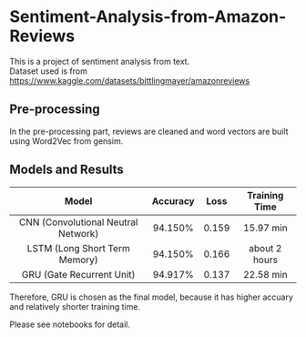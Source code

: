 # Sentiment-Analysis-from-Amazon-Reviews
This is a project of sentiment analysis from text.  
Dataset used is from https://www.kaggle.com/datasets/bittlingmayer/amazonreviews  
## Pre-processing
In the pre-processing part, reviews are cleaned and word vectors are built using Word2Vec from gensim.  
## Models and Results  
**Model**|**Accuracy**|**Loss**|**Training Time**
:--:|:--:|:--:|:--:
CNN (Convolutional Neutral Network)|94.150%|0.159|15.97 min
LSTM (Long Short Term Memory)|94.150%|0.166| about 2 hours
GRU (Gate Recurrent Unit)|94.917%|0.137|22.58 min 

Therefore, GRU is chosen as the final model, because it has higher accuary and relatively shorter training time.  

Please see notebooks for detail.

